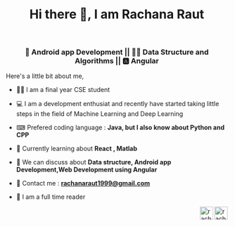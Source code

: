 <h1 align="center"> Hi there 👋, I am Rachana Raut </h1>
 <br>
 <h3 align="center"> 📱 Android app Development || 👩‍💻 Data Structure and Algorithms || 🅰 Angular </h3>
 <p> Here's a little bit about me,</p>
 
- 👩‍💻 I am a final year CSE student

- 💻 I am a development enthusiat and recently have started taking little steps in the field of Machine Learning and Deep Learning

- ⌨ Prefered coding language : **Java, but I also know about Python and CPP**

- 🌱 Currently learning about **React , Matlab** 

- 💬 We can discuss about **Data structure, Android app Development,Web Development using Angular**

- 📧 Contact me : **rachanaraut1999@gmail.com**

- 📖 I am a full time reader

<a href="https://www.linkedin.com/in/rachana-raut-67752a186/" target="blank"><img align="right" src="https://cdn.jsdelivr.net/npm/simple-icons@3.0.1/icons/linkedin.svg" alt="rachanaraut" height="30" width="30" /></a>

<a href="https://twitter.com/raut_rachana" target="blank"><img align="right" src="https://cdn.jsdelivr.net/npm/simple-icons@3.0.1/icons/twitter.svg" alt="rachanaraut" height="30" width="30" /></a>

<!--
**AshKnight99/AshKnight99** is a ✨ _special_ ✨ repository because its `README.md` (this file) appears on your GitHub profile.

Here are some ideas to get you started:

- 🔭 I’m currently working on ...
- 🌱 I’m currently learning ...
- 👯 I’m looking to collaborate on ...
- 🤔 I’m looking for help with ...
- 💬 Ask me about ...
- 📫 How to reach me: ...
- 😄 Pronouns: ...
- ⚡ Fun fact: ...
-->
